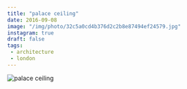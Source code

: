 ```yaml
---
title: "palace ceiling"
date: 2016-09-08
image: "/img/photo/32c5a0cd4b376d2c2b8e87494ef24579.jpg"
instagram: true
draft: false
tags:
 - architecture
 - london
---
```


![palace ceiling](/img/photo/32c5a0cd4b376d2c2b8e87494ef24579.jpg)
